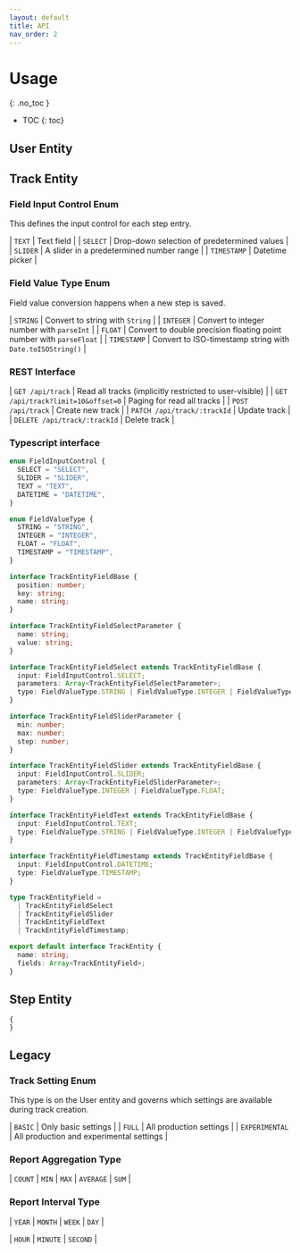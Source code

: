 ```yaml
---
layout: default
title: API
nav_order: 2
---
```


<!-- prettier-ignore-start -->
# Usage
{: .no_toc }
<!-- prettier-ignore-end -->

<!-- prettier-ignore -->
- TOC
{: toc}

## User Entity

## Track Entity

### Field Input Control Enum

This defines the input control for each step entry.

| `TEXT` | Text field |
| `SELECT` | Drop-down selection of predetermined values |
| `SLIDER` | A slider in a predetermined number range |
| `TIMESTAMP` | Datetime picker |

### Field Value Type Enum

Field value conversion happens when a new step is saved.

| `STRING` | Convert to string with `String` |
| `INTEGER` | Convert to integer number with `parseInt` |
| `FLOAT` | Convert to double precision floating point number with `parseFloat` |
| `TIMESTAMP` | Convert to ISO-timestamp string with `Date.toISOString()` |

### REST Interface

| `GET /api/track` | Read all tracks (implicitly restricted to user-visible) |
| `GET /api/track?limit=10&offset=0` | Paging for read all tracks |
| `POST /api/track` | Create new track |
| `PATCH /api/track/:trackId` | Update track |
| `DELETE /api/track/:trackId` | Delete track |

### Typescript interface

```typescript
enum FieldInputControl {
  SELECT = "SELECT",
  SLIDER = "SLIDER",
  TEXT = "TEXT",
  DATETIME = "DATETIME",
}

enum FieldValueType {
  STRING = "STRING",
  INTEGER = "INTEGER",
  FLOAT = "FLOAT",
  TIMESTAMP = "TIMESTAMP",
}

interface TrackEntityFieldBase {
  position: number;
  key: string;
  name: string;
}

interface TrackEntityFieldSelectParameter {
  name: string;
  value: string;
}

interface TrackEntityFieldSelect extends TrackEntityFieldBase {
  input: FieldInputControl.SELECT;
  parameters: Array<TrackEntityFieldSelectParameter>;
  type: FieldValueType.STRING | FieldValueType.INTEGER | FieldValueType.FLOAT;
}

interface TrackEntityFieldSliderParameter {
  min: number;
  max: number;
  step: number;
}

interface TrackEntityFieldSlider extends TrackEntityFieldBase {
  input: FieldInputControl.SLIDER;
  parameters: Array<TrackEntityFieldSliderParameter>;
  type: FieldValueType.INTEGER | FieldValueType.FLOAT;
}

interface TrackEntityFieldText extends TrackEntityFieldBase {
  input: FieldInputControl.TEXT;
  type: FieldValueType.STRING | FieldValueType.INTEGER | FieldValueType.FLOAT;
}

interface TrackEntityFieldTimestamp extends TrackEntityFieldBase {
  input: FieldInputControl.DATETIME;
  type: FieldValueType.TIMESTAMP;
}

type TrackEntityField =
  | TrackEntityFieldSelect
  | TrackEntityFieldSlider
  | TrackEntityFieldText
  | TrackEntityFieldTimestamp;

export default interface TrackEntity {
  name: string;
  fields: Array<TrackEntityField>;
}
```

## Step Entity

```
{
}
```

## Legacy

### Track Setting Enum

This type is on the User entity and governs which settings are available during track creation.

| `BASIC` | Only basic settings |
| `FULL` | All production settings |
| `EXPERIMENTAL` | All production and experimental settings |

### Report Aggregation Type

| `COUNT` | `MIN` | `MAX` | `AVERAGE` | `SUM` |

### Report Interval Type

| `YEAR` | `MONTH` | `WEEK` | `DAY` |

| `HOUR` | `MINUTE` | `SECOND` |

<!--
### [TODO] Field Display Type

This defines the way the field information is displayed to the user.
For example if we know a field to be currency, we could add a suffix here so that instead of just the number they see `123,00€`.

- `CURRENCY?`
-->
